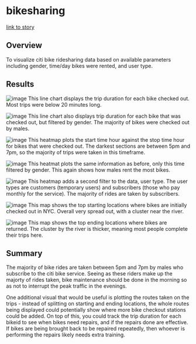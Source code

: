 # bikesharing

[link to story](https://public.tableau.com/app/profile/connor.cole2565/viz/bikesharing_16447949221360/CitiBikeStory)

## Overview

To visualize citi bike ridesharing data based on available parameters including gender, time/day bikes were rented, and user type.

## Results

![image](https://user-images.githubusercontent.com/92554586/153780299-3f4f5ae9-8ca1-445d-a64c-b3ea701f6918.png)
This line chart displays the trip duration for each bike checked out. Most trips were below 20 minutes long. 

![image](https://user-images.githubusercontent.com/92554586/153780387-01171b23-4920-40aa-b5b7-b2ef5c6cf572.png)
This line chart also displays trip duration for each bike that was checked out, but filtered by gender. The majority of bikes were checked out by males.

![image](https://user-images.githubusercontent.com/92554586/153780460-a1686453-8368-4b99-b44d-fefafb5b9f99.png)
This heatmap plots the start time hour against the stop time hour for bikes that were checked out. The darkest sections are between 5pm and 7pm, so the majority of trips were taken in this timeframe.

![image](https://user-images.githubusercontent.com/92554586/153780648-c5f2a424-1918-4ea4-b282-8b76090c4a09.png)
This heatmat plots the same information as before, only this time filtered by gender. This again shows how males rent the most bikes.

![image](https://user-images.githubusercontent.com/92554586/153780683-8b06fb59-36e0-4ad3-b3ba-5b0442d9434d.png)
This heatmap adds a second filter to the data, user type. The user types are customers (temporary users) and subscribers (those who pay monthly for the service). The majority of rides are taken by subscribers.

![image](https://user-images.githubusercontent.com/92554586/153780798-23bd81cf-3661-47ae-b13c-fc8b7db06f2f.png)
This map shows the top starting locations where bikes are initially checked out in NYC. Overall very spread out, with a cluster near the river.

![image](https://user-images.githubusercontent.com/92554586/153780847-6d4eeece-80c1-448e-93a4-8be152c07c19.png)
This map shows the top ending locations where bikes are returned. The cluster by the river is thicker, meaning most people complete their trips here.

## Summary

The majority of bike rides are taken between 5pm and 7pm by males who subscribe to the citi bike service. Seeing as these riders make up the majorty of rides taken, bike maintenance should be done in the morning so as not to interrupt the peak traffic in the evenings. 

One additional visual that would be useful is plotting the routes taken on the trips - instead of splitting on starting and ending locations, the whole routes being displayed could potentially show where more bike checkout stations could be added. On top of this, you could track the trip duration for each bikeid to see when bikes need repairs, and if the repairs done are effective. If bikes are being brought back to be repaired repeatedly, then whoever is performing the repairs likely needs extra training.

